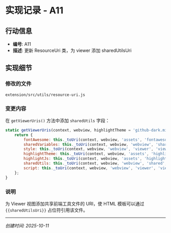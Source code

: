 # 实现记录 - A11

## 行动信息
- **编号**: A11
- **描述**: 更新 ResourceUri 类，为 viewer 添加 sharedUtilsUri

## 实现细节

### 修改的文件
`extension/src/utils/resource-uri.js`

### 变更内容
在 `getViewerUris()` 方法中添加 `sharedUtils` 字段：

```javascript
static getViewerUris(context, webview, highlightTheme = 'github-dark.min.css') {
    return {
        fontAwesome: this._toUri(context, webview, 'assets', 'fontawesome', 'fontawesome.css'),
        sharedVariables: this._toUri(context, webview, 'webview', 'shared', 'variables.css'),
        style: this._toUri(context, webview, 'webview', 'viewer', 'viewer.css'),
        highlightTheme: this._toUri(context, webview, 'assets', 'highlight.js', highlightTheme),
        highlightJs: this._toUri(context, webview, 'assets', 'highlight.js', 'highlight.min.js'),
        sharedUtils: this._toUri(context, webview, 'webview', 'shared', 'utils.js'),  // 新增
        script: this._toUri(context, webview, 'webview', 'viewer', 'viewer.js')
    };
}
```

### 说明
为 Viewer 视图添加共享前端工具文件的 URI，使 HTML 模板可以通过 `{{sharedUtilsUri}}` 占位符引用该文件。

---
*创建时间: 2025-10-11*
